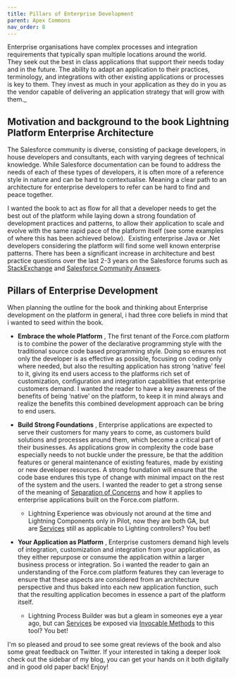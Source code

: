 ```yaml
---
title: Pillars of Enterprise Development
parent: Apex Commons
nav_order: 8
---
```


Enterprise&nbsp;organisations&nbsp;have complex processes and integration requirements that typically span multiple locations around the world. They&nbsp;seek out the best in class applications that support their needs today and in the future. The ability to adapt an application to their practices, terminology, and integrations with other existing applications or processes is key to them. They invest as much in your application as they do in you as the vendor capable of delivering an application strategy that will grow with them._

## **Motivation and background to the book Lightning Platform Enterprise Architecture**

The Salesforce community is diverse, consisting of package&nbsp;developers, in house developers and consultants, each with varying degrees of technical knowledge. While Salesforce documentation can be found to address the needs of each of these types of developers, it is often more of a reference style in nature and can be hard to contextualise. Meaning a clear path to an architecture for enterprise developers to refer can be hard to find and peace together.

I wanted the book to act as flow&nbsp;for all that a developer needs to get the best out of the platform while laying down a strong foundation of development practices and patterns, to allow their application to scale and evolve with the same rapid pace of the platform itself (see some examples of where this has been achieved below). &nbsp;Existing enterprise Java or .Net developers considering the platform will find some well known enterprise patterns. There has been a significant increase in architecture and best practice questions over the last 2-3 years on the Salesforce forums such as [StackExchange](http://salesforce.stackexchange.com/) and [Salesforce Community Answers](https://success.salesforce.com/).

## **Pillars of Enterprise Development**

When planning the outline for the book and thinking about Enterprise development on the platform in general, i had three core beliefs in mind that i wanted to seed within the book.

- **Embrace the whole Platform** , The first tenant of the Force.com platform is to combine the power of the declarative programming style with the traditional source code based programming style. Doing so ensures not only the developer is as effective as possible, focusing on coding only where needed, but also the resulting application has strong ‘native’ feel to it, giving its end users access to the platforms rich set of customization, configuration and integration capabilities that enterprise customers demand. I wanted the reader to&nbsp;have a key awareness of the benefits of being ‘native’ on the platform, to keep it in mind always and realize the benefits this combined development approach can be bring to end users.

- **Build Strong Foundations** , Enterprise applications are expected to serve their customers for many years to come, as customers build solutions and processes around them, which become a critical part of their businesses. As applications grow in complexity the code base especially needs to not buckle under the pressure, be that the addition features or general maintenance of existing features, made by existing or new developer resources. A strong foundation will ensure that the code base endures this type of change with minimal impact on the rest of the system and the users. I wanted the&nbsp;reader to get&nbsp;a strong sense of the meaning of [Separation of Concerns](https://developer.salesforce.com/page/Apex_Enterprise_Patterns_-_Separation_of_Concerns)&nbsp;and how it applies to enterprise applications built on the Force.com platform.

  - Lightning Experience was obviously not around at the time and Lightning Components only in Pilot, now they are both GA, but are&nbsp;[Services](https://developer.salesforce.com/page/Apex_Enterprise_Patterns_-_Service_Layer) still as applicable to&nbsp;Lighting controllers? You bet!

- **Your Application as Platform** , Enterprise customers demand high levels of integration, customization and integration from your application, as they either repurpose or consume the application within a larger business process or integration. So i wanted the reader to gain an understanding of the Force.com platform features they can leverage to ensure that these aspects are considered from an architecture perspective and thus baked into each new application function, such that the resulting application becomes in essence a part of the platform itself.

  - Lightning&nbsp;Process Builder was but a gleam in someones eye a year ago, but&nbsp;can&nbsp;[Services](https://developer.salesforce.com/page/Apex_Enterprise_Patterns_-_Service_Layer) be exposed via [Invocable Methods](http://andyinthecloud.com/category/invocable-methods/) to this tool? You bet!

I'm so pleased and proud to see some great reviews of the book&nbsp;and also some great feedback on Twitter. If your interested in taking a deeper look check out the sidebar of my blog, you can get your hands on it both digitally and in good old paper back! Enjoy!

